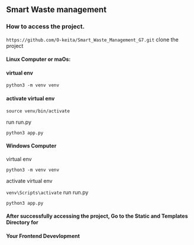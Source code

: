 ## Smart Waste management

### How to access the project.

`https://github.com/O-keita/Smart_Waste_Management_G7.git`
clone the project

#### Linux Computer or maOs:

#### virtual env

`python3 -m venv venv`

#### activate virtual env

`source venv/bin/activate`

run run.py

`python3 app.py`

#### Windows Computer

virtual env

`python3 -m venv venv`

activate virtual env

`venv\Scripts\activate`
run run.py

`python3 app.py`

#### After successfully accessing the project, Go to the Static and Templates Directory for

#### Your Frontend Devevlopment
